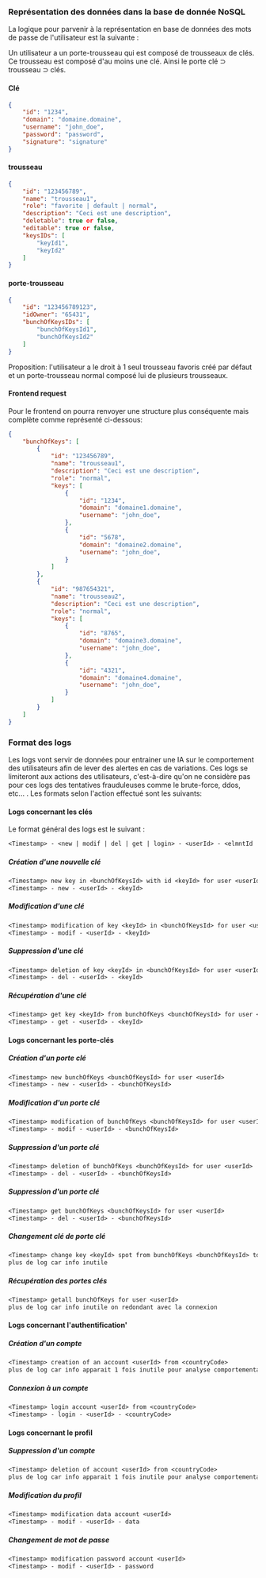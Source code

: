 ### Représentation des données dans la base de donnée NoSQL

La logique pour parvenir à la représentation en base de données des mots de passe de l'utilisateur est la suivante :

Un utilisateur a un porte-trousseau qui est composé de trousseaux de clés. Ce trousseau est composé d'au moins une clé. Ainsi le porte clé ⊃ trousseau ⊃ clés.

#### Clé

```json
{
    "id": "1234",
    "domain": "domaine.domaine",
    "username": "john_doe",
    "password": "password",
    "signature": "signature"
}
```

#### trousseau
```json
{
    "id": "123456789",
    "name": "trousseau1",
    "role": "favorite | default | normal",
    "description": "Ceci est une description",
    "deletable": true or false,
    "editable": true or false,
    "keysIDs": [
        "keyId1",
        "keyId2"
    ]
}
```

#### porte-trousseau
```json
{
    "id": "123456789123",
    "idOwner": "65431",
    "bunchOfKeysIDs": [
        "bunchOfKeysId1",
        "bunchOfKeysId2"
    ]
}
```

Proposition: l'utilisateur a le droit à 1 seul trousseau favoris créé par défaut et un porte-trousseau normal composé lui de plusieurs trousseaux.

#### Frontend request

Pour le frontend on pourra renvoyer une structure plus conséquente mais complète comme représenté ci-dessous:

```json
{
    "bunchOfKeys": [
        {
            "id": "123456789",
            "name": "trousseau1",
            "description": "Ceci est une description",
            "role": "normal",
            "keys": [
                {
                    "id": "1234",
                    "domain": "domaine1.domaine",
                    "username": "john_doe",
                },
                {
                    "id": "5678",
                    "domain": "domaine2.domaine",
                    "username": "john_doe",
                }
            ]
        },
        {
            "id": "987654321",
            "name": "trousseau2",
            "description": "Ceci est une description",
            "role": "normal",
            "keys": [
                {
                    "id": "8765",
                    "domain": "domaine3.domaine",
                    "username": "john_doe",
                },
                {
                    "id": "4321",
                    "domain": "domaine4.domaine",
                    "username": "john_doe",
                }
            ]
        }
    ]
}
```

### Format des logs

Les logs vont servir de données pour entrainer une IA sur le comportement des utilisateurs afin de lever des alertes en cas de variations. Ces logs se limiteront aux actions des utilisateurs, c'est-à-dire qu'on ne considère pas pour ces logs des tentatives frauduleuses comme le brute-force, ddos, etc... . Les formats selon l'action effectué sont les suivants:

#### Logs concernant les clés

Le format général des logs est le suivant :

```txt
<Timestamp> - <new | modif | del | get | login> - <userId> - <elmntId | data | password>
```

##### Création d'une nouvelle clé

```txt
<Timestamp> new key in <bunchOfKeysId> with id <keyId> for user <userId>
<Timestamp> - new - <userId> - <keyId>
```

##### Modification d'une clé

```txt
<Timestamp> modification of key <keyId> in <bunchOfKeysId> for user <userId>
<Timestamp> - modif - <userId> - <keyId>
```

##### Suppression d'une clé

```txt
<Timestamp> deletion of key <keyId> in <bunchOfKeysId> for user <userId>
<Timestamp> - del - <userId> - <keyId>
```

##### Récupération d'une clé

```txt
<Timestamp> get key <keyId> from bunchOfKeys <bunchOfKeysId> for user <userId>
<Timestamp> - get - <userId> - <keyId>
```

#### Logs concernant les porte-clés

##### Création d'un porte clé

```txt
<Timestamp> new bunchOfKeys <bunchOfKeysId> for user <userId>
<Timestamp> - new - <userId> - <bunchOfKeysId>
```

##### Modification d'un porte clé

```txt
<Timestamp> modification of bunchOfKeys <bunchOfKeysId> for user <userId>
<Timestamp> - modif - <userId> - <bunchOfKeysId>
```

##### Suppression d'un porte clé

```txt
<Timestamp> deletion of bunchOfKeys <bunchOfKeysId> for user <userId>
<Timestamp> - del - <userId> - <bunchOfKeysId>
```

##### Suppression d'un porte clé

```txt
<Timestamp> get bunchOfKeys <bunchOfKeysId> for user <userId>
<Timestamp> - del - <userId> - <bunchOfKeysId>
```

##### Changement clé de porte clé

```txt
<Timestamp> change key <keyId> spot from bunchOfKeys <bunchOfKeysId> to <bunchOfKeysId> for user <userId>
plus de log car info inutile
```

##### Récupération des portes clés

```txt
<Timestamp> getall bunchOfKeys for user <userId>
plus de log car info inutile on redondant avec la connexion
```

#### Logs concernant l'authentification'

##### Création d'un compte

```txt
<Timestamp> creation of an account <userId> from <countryCode>
plus de log car info apparait 1 fois inutile pour analyse comportementale
```

##### Connexion à un compte

```txt
<Timestamp> login account <userId> from <countryCode>
<Timestamp> - login - <userId> - <countryCode>
```

#### Logs concernant le profil

##### Suppression d'un compte

```txt
<Timestamp> deletion of account <userId> from <countryCode>
plus de log car info apparait 1 fois inutile pour analyse comportementale
```

##### Modification du profil

```txt
<Timestamp> modification data account <userId>
<Timestamp> - modif - <userId> - data
```

##### Changement de mot de passe

```txt
<Timestamp> modification password account <userId>
<Timestamp> - modif - <userId> - password
```

